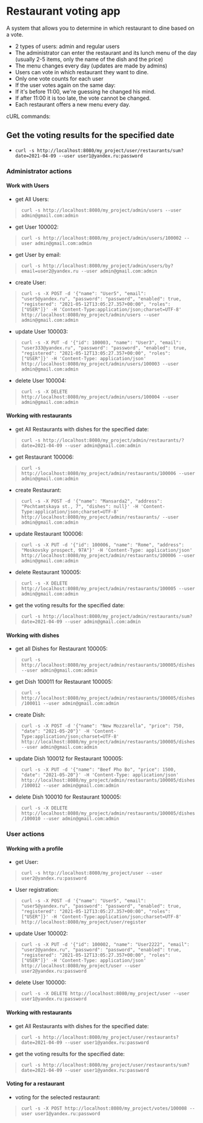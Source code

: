 # Restaurant voting app

A system that allows you to determine in which restaurant to dine based on a vote.

 * 2 types of users: admin and regular users
 * The administrator can enter the restaurant and its lunch menu of the day (usually 2-5 items, only the name of the dish and the price)
 * The menu changes every day (updates are made by admins)
 * Users can vote in which restaurant they want to dine.
 * Only one vote counts for each user
 * If the user votes again on the same day:
 * If it's before 11:00, we're guessing he changed his mind.
 * If after 11:00 it is too late, the vote cannot be changed.
 * Each restaurant offers a new menu every day.
 
 cURL commands:
 
 
 ## Get the voting results for the specified date
 
 * `curl -s http://localhost:8080/my_project/user/restaurants/sum?date=2021-04-09 --user user1@yandex.ru:password`
 
 
 ### Administrator actions
 
 #### Work with Users
 
 - get All Users:

> `curl -s http://localhost:8080/my_project/admin/users --user admin@gmail.com:admin`

- get User 100002:
    
> `curl -s http://localhost:8080/my_project/admin/users/100002 --user admin@gmail.com:admin`

-  get User by email:

> `curl -s http://localhost:8080/my_project/admin/users/by?email=user2@yandex.ru --user admin@gmail.com:admin`

 - create User: 

> `curl -s -X POST -d '{"name": "User5",
      "email": "user5@yandex.ru",
      "password": "password",
      "enabled": true,
      "registered": "2021-05-12T13:05:27.357+00:00",
      "roles": ["USER"]}' -H 'Content-Type:application/json;charset=UTF-8' http://localhost:8080/my_project/admin/users --user admin@gmail.com:admin`

-  update User 100003:

> `curl -s -X PUT -d '{"id": 100003,
      "name": "User3",
      "email": "user333@yandex.ru",
       "password": "password",
      "enabled": true,
      "registered": "2021-05-12T13:05:27.357+00:00",
      "roles": ["USER"]}' -H 'Content-Type: application/json' http://localhost:8080/my_project/admin/users/100003 --user admin@gmail.com:admin`

- delete User 100004:

> `curl -s -X DELETE http://localhost:8080/my_project/admin/users/100004 --user admin@gmail.com:admin`


 #### Working with restaurants

 - get All Restaurants with dishes for the specified date:

> `curl -s http://localhost:8080/my_project/admin/restaurants/?date=2021-04-09 --user admin@gmail.com:admin`

- get Restaurant 100006:
    
> `curl -s http://localhost:8080/my_project/admin/restaurants/100006 --user admin@gmail.com:admin`

 - create Restaurant: 

> `curl -s -X POST -d '{"name": "Mansarda2",
   "address": "Pochtamtskaya st., 7",
   "dishes": null}' -H 'Content-Type:application/json;charset=UTF-8' http://localhost:8080/my_project/admin/restaurants/ --user admin@gmail.com:admin`

-  update Restaurant 100006:

> `curl -s -X PUT -d '{"id": 100006,
      "name": "Rome",
      "address": "Moskovsky prospect, 97A"}' -H 'Content-Type: application/json' http://localhost:8080/my_project/admin/restaurants/100006 --user admin@gmail.com:admin`

- delete Restaurant 100005:

> `curl -s -X DELETE http://localhost:8080/my_project/admin/restaurants/100005 --user admin@gmail.com:admin`

 - get the voting results for the specified date:

> `curl -s http://localhost:8080/my_project/admin/restaurants/sum?date=2021-04-09 --user admin@gmail.com:admin`


 #### Working with dishes

 - get all Dishes for Restaurant 100005:

> `curl -s http://localhost:8080/my_project/admin/restaurants/100005/dishes --user admin@gmail.com:admin`

- get Dish 100011 for Restaurant 100005:
    
> `curl -s http://localhost:8080/my_project/admin/restaurants/100005/dishes/100011 --user admin@gmail.com:admin`

 - create Dish: 

> `curl -s -X POST -d '{"name": "New Mozzarella",
"price": 750,
"date": "2021-05-20"}' -H 'Content-Type:application/json;charset=UTF-8' http://localhost:8080/my_project/admin/restaurants/100005/dishes --user admin@gmail.com:admin`

-  update Dish 100012 for Restaurant 100005:

> `curl -s -X PUT -d '{"name": "Beef Pho Bo",
"price": 1500,
"date": "2021-05-20"}' -H 'Content-Type: application/json' http://localhost:8080/my_project/admin/restaurants/100005/dishes/100012 --user admin@gmail.com:admin`

- delete Dish 100010 for Restaurant 100005:

> `curl -s -X DELETE http://localhost:8080/my_project/admin/restaurants/100005/dishes/100010 --user admin@gmail.com:admin`


 ### User actions
 
 #### Working with a profile

- get User:
    
> `curl -s http://localhost:8080/my_project/user --user user2@yandex.ru:password`

- User registration:

> `curl -s -X POST -d '{"name": "User5",
   "email": "user5@yandex.ru",
   "password": "password",
   "enabled": true,
   "registered": "2021-05-12T13:05:27.357+00:00",
   "roles": ["USER"]}' -H 'Content-Type:application/json;charset=UTF-8' http://localhost:8080/my_project/user/register`

-  update User 100002:

> `curl -s -X PUT -d '{"id": 100002,
   "name": "User2222",
   "email": "user2@yandex.ru",
   "password": "password",
   "enabled": true,
   "registered": "2021-05-12T13:05:27.357+00:00",
   "roles": ["USER"]}' -H 'Content-Type: application/json' http://localhost:8080/my_project/user --user user2@yandex.ru:password`

- delete User 100000:

> `curl -s -X DELETE http://localhost:8080/my_project/user --user user1@yandex.ru:password`



 #### Working with restaurants

 - get All Restaurants with dishes for the specified date:

> `curl -s http://localhost:8080/my_project/user/restaurants?date=2021-04-09 --user user1@yandex.ru:password`

 - get the voting results for the specified date:

> `curl -s http://localhost:8080/my_project/user/restaurants/sum?date=2021-04-09 --user user1@yandex.ru:password`


 #### Voting for a restaurant

 - voting for the selected restaurant:

> `curl -s -X POST http://localhost:8080/my_project/votes/100008 --user user1@yandex.ru:password`
